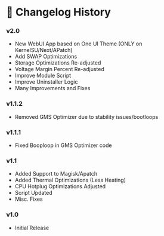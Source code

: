 # 📝 Changelog History



### v2.0

* New WebUI App based on One UI Theme (ONLY on KernelSU/Next/APatch)
* Add SWAP Optimizations
* Storage Optimizations Re-adjusted
* Voltage Margin Percent Re-adjusted
* Improve Module Script
* Improve Uninstaller Logic
* Many Improvements and Fixes



### v1.1.2

* Removed GMS Optimizer due to stability issues/bootloops



### v1.1.1

* Fixed Booploop in GMS Optimizer code



### v1.1

* Added Support to Magisk/Apatch
* Added Thermal Optimizations (Less Heating)
* CPU Hotplug Optimizations Adjusted
* Script Updated
* Misc. Fixes



### v1.0

* Initial Release
